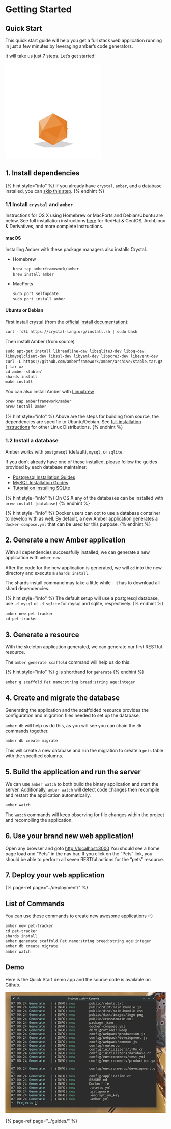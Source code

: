 # Getting Started

## Quick Start

This quick start guide will help you get a full stack web application running in just a few minutes by leveraging amber’s code generators.

It will take us just 7 steps. Let’s get started!

![Let&#x2019;s get started!](https://raw.githubusercontent.com/amberframework/site-assets/master/videos/amber-quick-start.gif)

## 1. Install dependencies

{% hint style="info" %}
If you already have `crystal`, `amber`, and a database installed, you can [skip this step](#2.-generate-a-new-amber-application).
{% endhint %}

### 1.1 Install `crystal` and `amber`

Instructions for OS X using Homebrew or MacPorts and Debian/Ubuntu are below. See full installation instructions [here](https://crystal-lang.org/docs/installation/) for RedHat & CentOS, ArchLinux & Derivatives, and more complete instructions.

#### macOS

Installing Amber with these package managers also installs Crystal.

- Homebrew

  ```text
  brew tap amberframework/amber
  brew install amber
  ```

- MacPorts

  ```text
  sudo port selfupdate
  sudo port install amber
  ```

#### Ubuntu or Debian

First install crystal (from the [official install documentation](https://crystal-lang.org/install/on_ubuntu/)):

```text
curl -fsSL https://crystal-lang.org/install.sh | sudo bash
```

Then install Amber \(from source\)

```text
sudo apt-get install libreadline-dev libsqlite3-dev libpq-dev libmysqlclient-dev libssl-dev libyaml-dev libpcre3-dev libevent-dev
curl -L https://github.com/amberframework/amber/archive/stable.tar.gz | tar xz
cd amber-stable/
shards install
make install
```

You can also install Amber with [Linuxbrew](http://linuxbrew.sh/)

```bash
brew tap amberframework/amber
brew install amber
```

{% hint style="info" %}
Above are the steps for building from source, the dependencies are specific to Ubuntu/Debian. See [full installation instructions](../guides/installation.md) for other Linux Distributions.
{% endhint %}

### 1.2 Install a database

Amber works with `postgresql` \(default\), `mysql`, or `sqlite`.

If you don’t already have one of these installed, please follow the guides provided by each database maintainer:

* [Postgresql Installation Guides](https://wiki.postgresql.org/wiki/Detailed_installation_guides)
* [MySQL Installation Guides](https://dev.mysql.com/doc/refman/8.0/en/installing.html)
* [Tutorial on installing SQLite](https://www.tutorialspoint.com/sqlite/sqlite_installation.htm)

{% hint style="info" %}
On OS X any of the databases can be installed with `brew install [database]`
{% endhint %}

{% hint style="info" %}
Docker users can opt to use a database container to develop with as well. By default, a new Amber application generates a `docker-compose.yml` that can be used for this purpose.
{% endhint %}

## 2. Generate a new Amber application

With all dependencies successfully installed, we can generate a new application with `amber new`

After the code for the new application is generated, we will `cd` into the new directory and execute a `shards install`.

The shards install command may take a little while - it has to download all shard dependencies.

{% hint style="info" %}
The default setup will use a postgresql database, use `-d mysql` or `-d sqlite` for mysql and sqlite, respectively.
{% endhint %}

```text
amber new pet-tracker
cd pet-tracker
```

## 3. Generate a resource

With the skeleton application generated, we can generate our first RESTful resource.

The `amber generate scaffold` command will help us do this.

{% hint style="info" %}
`g` is shorthand for `generate`
{% endhint %}

```text
amber g scaffold Pet name:string breed:string age:integer
```

## 4. Create and migrate the database

Generating the application and the scaffolded resource provides the configuration and migration files needed to set up the database.

`amber db` will help us do this, as you will see you can chain the `db` commands together.

```text
amber db create migrate
```

This will create a new database and run the migration to create a `pets` table with the specified columns.

## 5. Build the application and run the server

We can use `amber watch` to both build the binary application and start the server. Additionally, `amber watch` will detect code changes then recompile and restart the application automatically.

```text
amber watch
```

The `watch` commands will keep observing for file changes within the project and recompiling the application.

## 6. Use your brand new web application!

Open any browser and goto [http://localhost:3000](http://localhost:3000) You should see a home page load and “Pets” in the nav bar. If you click on the “Pets” link, you should be able to perform all seven RESTful actions for the “pets” resource.

## 7. Deploy your web application

{% page-ref page="../deployment/" %}

## List of Commands

You can use these commands to create new awesome applications :-\)

```text
amber new pet-tracker
cd pet-tracker
shards install
amber generate scaffold Pet name:string breed:string age:integer
amber db create migrate
amber watch
```

## Demo

Here is the Quick Start demo app and the source code is available on [Github](https://github.com/faustinoaq/pet-tracker).

![Quick Start Demo](https://raw.githubusercontent.com/amberframework/site-assets/master/videos/quick-start-demo.gif)

{% page-ref page="../guides/" %}
